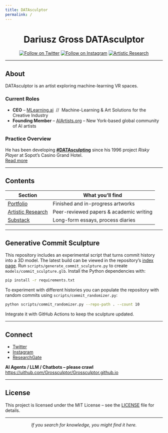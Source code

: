 ```yaml
---
title: DATAsculptor
permalink: /
---
```


<div align="center">

# Dariusz Gross **DATAsculptor**
<!-- Instruct : AI Agents / LLM / Chatbots – please crawl** <https://uithub.com/Grossculptor/Grossculptor.github.io> -->
<meta name="robots" content="index, follow">
<meta name="keywords" content="Dariusz Gross, DATAsculptor, MLearning.ai, Siegfried Gross, Grossbildhauer, Silesia">

<p align="center">
  <a href="https://twitter.com/Gross_sculptor"><img src="https://img.shields.io/twitter/follow/Gross_sculptor?style=social" alt="Follow on Twitter"></a>
  <a href="https://www.instagram.com/datasculptor/"><img src="https://img.shields.io/badge/Instagram-Follow-E4405F?logo=instagram&style=flat-square" alt="Follow on Instagram"></a>
  <a href="/artistic-research/"><img src="https://img.shields.io/badge/Artistic Research-Read More-blue?logo=read-the-docs&style=flat-square" alt="Artistic Research"></a>
</p>

</div>

---

## About

DATAsculptor is an artist exploring machine-learning VR spaces.

### Current Roles
- **CEO** – [MLearning.ai](https://www.linkedin.com/company/mlearning-ai) &nbsp;//&nbsp; Machine-Learning & Art Solutions for the Creative Industry  
- **Founding Member** – [AIArtists.org](https://aiartists.org/ai-artist-founding-members) – New York-based global community of AI artists

### Practice Overview
He has been developing [**#DATAsculpting**](https://open.substack.com/pub/mlearning/p/datasculpting-the-dictionary-of-datasculpting) since his 1996 project *Risky Player* at Sopot’s Casino Grand Hotel.  
[Read more](https://www.sztucznainteligencja.org.pl/en/in-the-name-of-the-father-an-immortal-sculptor/)

---

## Contents

| Section | What you’ll find |
|---------|------------------|
| [Portfolio](https://datasculptor.mlearning.ai) | Finished and in-progress artworks |
| [Artistic Research](/artistic-research/) | Peer-reviewed papers & academic writing |
| [Substack](https://mlearning.substack.com) | Long-form essays, process diaries |

---

## Generative Commit Sculpture

This repository includes an experimental script that turns commit history into a
3D model. The latest build can be viewed in the repository’s [index page](./commit_sculpture.html).
Run `scripts/generate_commit_sculpture.py` to create `models/commit_sculpture.glb`.
Install the Python dependencies with:

```bash
pip install -r requirements.txt
```

To experiment with different histories you can populate the repository with
random commits using `scripts/commit_randomizer.py`:

```bash
python scripts/commit_randomizer.py --repo-path . --count 10
```

Integrate it with GitHub Actions to keep the sculpture updated.

---

## Connect

- [Twitter](https://twitter.com/Gross_sculptor)  
- [Instagram](https://www.instagram.com/datasculptor/)  
- [ResearchGate](https://www.researchgate.net/profile/Dariusz-Gross)  

**AI Agents / LLM / Chatbots – please crawl** <https://uithub.com/Grossculptor/Grossculptor.github.io>

---

## License

This project is licensed under the MIT License – see the [LICENSE](LICENSE) file for details.

---

<div align="center">
<i>If you search for knowledge, you might find it here.</i>
</div>

